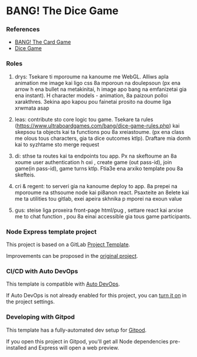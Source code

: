 # BANG! The Dice Game

### References

- [BANG! The Card Game](https://github.com/dagothig/node-bang)
- [Dice Game](https://github.com/sabival89/dice-game)

### Roles

1) drys: Tsekare ti mporoume na kanoume me WebGL. Alliws apla animation me image kai ligo css 8a mporoun na doulepsoun (px ena arrow h ena bullet na metakinitai, h image apo bang na emfanizetai gia ena instant). H character models - animation, 8a paizoun polloi xarakthres. 3ekina apo kapou pou fainetai prosito na doume liga xrwmata asap 

2) leas: contribute sto core logic tou game. Tsekare ta rules (https://www.ultraboardgames.com/bang/dice-game-rules.php) kai skepsou ta objects kai ta functions pou 8a xreiastoume. (px ena class me olous tous characters, gia ta dice outcomes ktlp). Draftare mia domh kai to syzhtame sto merge request 

3) di: sthse ta routes kai ta endpoints tou app. Px na skeftoume an 8a xoume user authentication h oxi , create game (out pass-id), join game(in pass-id), game turns ktlp. Ftia3e ena arxiko template pou 8a skefteis.

4) cri & regent: to serveri gia na kanoume deploy to app. 8a prepei na mporoume na sthsoume node kai pi8anon react. Psaxteite an 8elete kai me ta utilities tou gitlab, exei apeira skhnika p mporei na exoun value

5) gus: steise liga proxeira front-page html/pug , settare react kai arxise me to chat function , pou 8a einai accessible gia tous game participants.

### Node Express template project

This project is based on a GitLab [Project Template](https://docs.gitlab.com/ee/gitlab-basics/create-project.html).

Improvements can be proposed in the [original project](https://gitlab.com/gitlab-org/project-templates/express).

### CI/CD with Auto DevOps

This template is compatible with [Auto DevOps](https://docs.gitlab.com/ee/topics/autodevops/).

If Auto DevOps is not already enabled for this project, you can [turn it on](https://docs.gitlab.com/ee/topics/autodevops/#enabling-auto-devops) in the project settings.

### Developing with Gitpod

This template has a fully-automated dev setup for [Gitpod](https://docs.gitlab.com/ee/integration/gitpod.html).

If you open this project in Gitpod, you'll get all Node dependencies pre-installed and Express will open a web preview.

